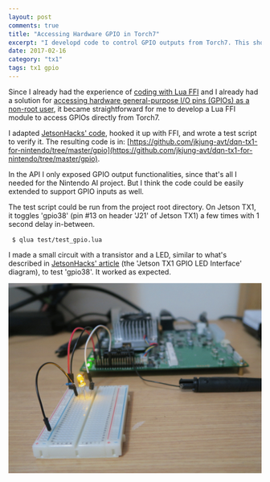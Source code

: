 ```yaml
---
layout: post
comments: true
title: "Accessing Hardware GPIO in Torch7"
excerpt: "I developd code to control GPIO outputs from Torch7. This should work for not only Jetson TX1 but other Linux platforms as well. The code could be extended to handle GPIO inputs too."
date: 2017-02-16
category: "tx1"
tags: tx1 gpio
---
```


Since I already had the experience of [coding with Lua FFI](https://jkjung-avt.github.io/vidcap-in-torch7/) and I already had a solution for [accessing hardware general-purpose I/O pins (GPIOs) as a non-root user](https://jkjung-avt.github.io/gpio-non-root/), it became straightforward for me to develop a Lua FFI module to access GPIOs directly from Torch7.

I adapted [JetsonHacks' code](https://github.com/jetsonhacks/jetsonTX1GPIO), hooked it up with FFI, and wrote a test script to verify it. The resulting code is in: [https://github.com/jkjung-avt/dqn-tx1-for-nintendo/tree/master/gpio](https://github.com/jkjung-avt/dqn-tx1-for-nintendo/tree/master/gpio).

In the API I only exposed GPIO output functionalities, since that's all I needed for the Nintendo AI project. But I think the code could be easily extended to support GPIO inputs as well.

The test script could be run from the project root directory. On Jetson TX1, it toggles 'gpio38' (pin #13 on header 'J21' of Jetson TX1) a few times with 1 second delay in-between.

```shell
 $ qlua test/test_gpio.lua
```

I made a small circuit with a transistor and a LED, similar to what's described in [JetsonHacks' article](http://www.jetsonhacks.com/2015/12/29/gpio-interfacing-nvidia-jetson-tx1/) (the 'Jetson TX1 GPIO LED Interface' diagram), to test 'gpio38'. It worked as expected.

!['gpio38' toggles a LED](/assets/2017-02-16-gpio-in-toch7/test_gpio38.gif)
